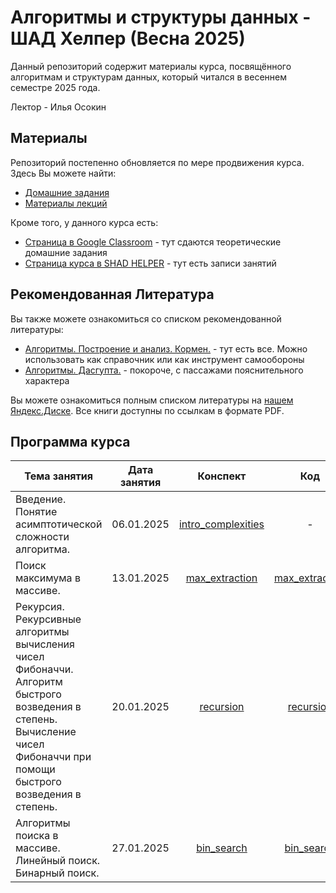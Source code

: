 # Алгоритмы и структуры данных - ШАД Хелпер (Весна 2025)

Данный репозиторий содержит материалы курса, посвящённого алгоритмам и структурам данных, который читался в весеннем семестре 2025 года. 

Лектор - Илья Осокин


## Материалы 

Репозиторий постепенно обновляется по мере продвижения курса. Здесь Вы можете найти:

- [Домашние задания](/home_assignments/)
- [Материалы лекций](/lectures/)

Кроме того, у данного курса есть:

- [Страница в Google Classroom](https://classroom.google.com/c/NzQzODkzNTExNDY3) - тут сдаются теоретические домашние задания
- [Страница курса в SHAD HELPER](https://shadhelper.com/members/courses/course103207534397) - тут есть записи занятий

## Рекомендованная Литература

Вы также можете ознакомиться со списком рекомендованной литературы:

- [Алгоритмы. Построение и анализ. Кормен.](https://disk.yandex.ru/i/CLzI0vEW4W3gXQ) - тут есть все. Можно использовать как справочник или как инструмент самообороны
- [Алгоритмы. Дасгупта.](https://disk.yandex.ru/i/ur9vX1VuXMKeWg) - покороче, с пассажами пояснительного характера

Вы можете ознакомиться полным списком литературы на [нашем Яндекс.Диске](https://disk.yandex.ru/d/li8Xj1NekV4gPA). Все книги доступны по ссылкам в формате PDF.


## Программа курса

|                      Тема занятия                      |  Дата занятия | Конспект | Код | Домашнее задание |  Дедлайн  |
|------------------------------------------------------|:----------------:|:---------------:|:----------:|:----------------:|:---------:|
| Введение. Понятие асимптотической сложности алгоритма. |    06.01.2025    | [intro_complexities](/lectures/01_intro_complexities/alg_sh_06.01.24_notes_intro_complexities.pdf) | - | [assignment 1](/home_assignments/ha01/algsh2025hw1.pdf) | 12.01.2025 |
|       Поиск максимума в массиве.                        |    13.01.2025    | [max_extraction](/lectures/02_max_extraction/alg_sh_13.01.25_notes_max_extraction.pdf)         | [max_extraction](/lectures/02_max_extraction/alg_sh_13.01.25_seminar_max_extraction.ipynb) | [assignment 2](/home_assignments/ha02/algsh_hw2_13.01.25_26.01.25.ipynb) | 26.01.2025 |
| Рекурсия. Рекурсивные алгоритмы вычисления чисел Фибоначчи. Алгоритм быстрого возведения в степень. Вычисление чисел Фибоначчи при помощи быстрого возведения в степень. | 20.01.2025 | [recursion](/lectures/03_recursion_fibonacci/alg_sh_20.01.25_notes_recursion_fibonacci.pdf) | [recursion](/lectures/03_recursion_fibonacci/lec_3_20.01.25_recursion_fibonacci.ipynb) | [assignment 3](/home_assignments/ha03/algsh_hw3_20.01.25_26.01.25.ipynb) | 26.01.2025 |
| Алгоритмы поиска в массиве. Линейный поиск. Бинарный поиск. | 27.01.2025 | [bin_search](/sh-alg-2025-spring/lectures/04_bin_search_cows/alg_sh_27.01.25_bin_search_cows.pdf) | [bin_search](/sh-alg-2025-spring/lectures/04_bin_search_cows/alg_sh_27.01.25_bin_search_cows.ipynb) | [assignment 4](/sh-alg-2025-spring/home_assignments/ha04/algsh_hw4_27.01.25_09.02.25.ipynb) |  09.02.2025 |
